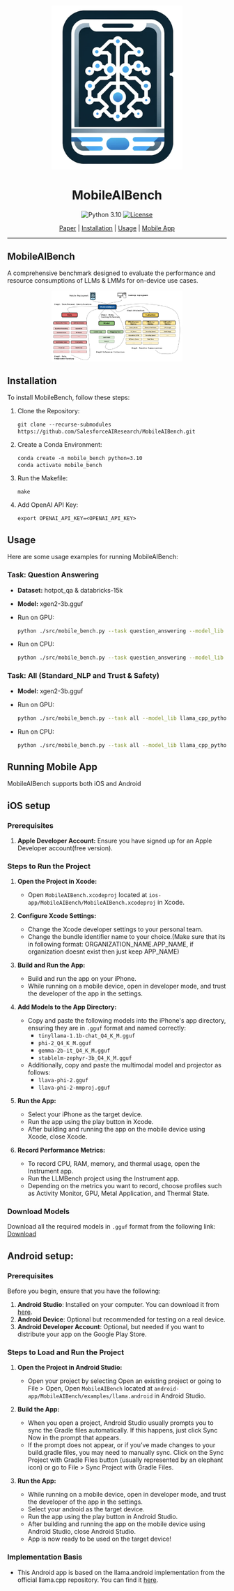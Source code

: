 <div align="center">
  <a href="https://github.com/SalesforceAIResearch/MobileAIBench"><img width="300px" height="auto" src="./image/logo1.png"></a>
  <h1>MobileAIBench</h1>
</div>

<div align="center">
    
  ![Python 3.10](https://img.shields.io/pypi/pyversions/evogfuzz)
  [![License](https://img.shields.io/badge/License-Apache-green.svg)]()
  
</div>


<p align="center">
  <a href="https://arxiv.org/abs/2406.10290">Paper</a> |
  <a href="https://github.com/SalesforceAIResearch/MobileAIBench?tab=readme-ov-file#installation">Installation</a> |
  <a href="https://github.com/SalesforceAIResearch/MobileAIBench?tab=readme-ov-file#usage">Usage</a> |
  <a href="https://github.com/SalesforceAIResearch/MobileAIBench?tab=readme-ov-file#running-mobile-app">Mobile App</a> 
</p>

---

## MobileAIBench

A comprehensive benchmark designed to evaluate the performance and resource consumptions of LLMs & LMMs for on-device use cases.

<div align="center">
  <a href="https://github.com/SalesforceAIResearch/MobileAIBench"><img width="300px" height="auto" src="./image/pipeline-1.png"></a>
</div>

## Installation

To install MobileBench, follow these steps:

1. Clone the Repository:
   ```shell
   git clone --recurse-submodules https://github.com/SalesforceAIResearch/MobileAIBench.git
   ```
2. Create a Conda Environment:
   ```shell
   conda create -n mobile_bench python=3.10
   conda activate mobile_bench
   ```
3. Run the Makefile:
   ```shell
   make
   ```
4. Add OpenAI API Key:
   ```shell
   export OPENAI_API_KEY=<OPENAI_API_KEY>
   ```

## Usage

Here are some usage examples for running MobileAIBench:

### Task: Question Answering

- **Dataset:** hotpot_qa & databricks-15k
- **Model:** xgen2-3b.gguf

- Run on GPU:
    ```bash
    python ./src/mobile_bench.py --task question_answering --model_lib llama_cpp_python --model_name xgen2-3b.gguf --use_gpu
    ```
- Run on CPU:
    ```bash
    python ./src/mobile_bench.py --task question_answering --model_lib llama_cpp_python --model_name xgen2-3b.gguf
    ```

### Task: All (Standard_NLP and Trust & Safety)

- **Model:** xgen2-3b.gguf

- Run on GPU:
    ```bash
    python ./src/mobile_bench.py --task all --model_lib llama_cpp_python --model_name xgen2-3b.gguf --use_gpu
    ```
- Run on CPU:
    ```bash
    python ./src/mobile_bench.py --task all --model_lib llama_cpp_python --model_name xgen2-3b.gguf
    ```
## Running Mobile App
MobileAIBench supports both iOS and Android 

## iOS setup
  
### Prerequisites

1. **Apple Developer Account:** Ensure you have signed up for an Apple Developer account(free version).

### Steps to Run the Project

1. **Open the Project in Xcode:**
   - Open `MobileAIBench.xcodeproj` located at `ios-app/MobileAIBench/MobileAIBench.xcodeproj` in Xcode.

2. **Configure Xcode Settings:**
   - Change the Xcode developer settings to your personal team.
   - Change the bundle identifier name to your choice.(Make sure that its in following format: ORGANIZATION_NAME.APP_NAME, if organization doesnt exist then just keep APP_NAME)

3. **Build and Run the App:**
   - Build and run the app on your iPhone.
   - While running on a mobile device, open in developer mode, and trust the developer of the app in the settings.

4. **Add Models to the App Directory:**
   - Copy and paste the following models into the iPhone's app directory, ensuring they are in `.gguf` format and named correctly:
     - `tinyllama-1.1b-chat_Q4_K_M.gguf`
     - `phi-2_Q4_K_M.gguf`
     - `gemma-2b-it_Q4_K_M.gguf`
     - `stablelm-zephyr-3b_Q4_K_M.gguf`
   - Additionally, copy and paste the multimodal model and projector as follows:
     - `llava-phi-2.gguf`
     - `llava-phi-2-mmproj.gguf`

5. **Run the App:**
   - Select your iPhone as the target device.
   - Run the app using the play button in Xcode.
   - After building and running the app on the mobile device using Xcode, close Xcode.

6. **Record Performance Metrics:**
   - To record CPU, RAM, memory, and thermal usage, open the Instrument app.
   - Run the LLMBench project using the Instrument app.
   - Depending on the metrics you want to record, choose profiles such as Activity Monitor, GPU, Metal Application, and Thermal State.
  
### Download Models

Download all the required models in `.gguf` format from the following link: [Download](https://huggingface.co/tulika214/Quantized_4_bit_models/tree/main)

## Android setup:

### Prerequisites

Before you begin, ensure that you have the following:

1. **Android Studio**: Installed on your computer. You can download it from [here](https://developer.android.com/studio).
2. **Android Device**: Optional but recommended for testing on a real device.
3. **Android Developer Account**: Optional, but needed if you want to distribute your app on the Google Play Store.

### Steps to Load and Run the Project

1. **Open the Project in Android Studio:**
   - Open your project by selecting Open an existing project or going to File > Open, Open `MobileAIBench` located at `android-app/MobileAIBench/examples/llama.android` in Android Studio.

2. **Build the App:**
   - When you open a project, Android Studio usually prompts you to sync the Gradle files automatically. If this happens, just click Sync Now in the prompt that appears.
   - If the prompt does not appear, or if you’ve made changes to your build.gradle files, you may need to manually sync. Click on the Sync Project with Gradle Files button (usually represented by an elephant icon) or go to File > Sync Project with Gradle Files.

4. **Run the App:**
   - While running on a mobile device, open in developer mode, and trust the developer of the app in the settings.
   - Select your android as the target device.
   - Run the app using the play button in Android Studio.
   - After building and running the app on the mobile device using Android Studio, close Android Studio.
   - App is now ready to be used on the target device!

### Implementation Basis
- This Android app is based on the llama.android implementation from the official llama.cpp repository. You can find it [here](https://github.com/ggerganov/llama.cpp/tree/master/examples/llama.android).

